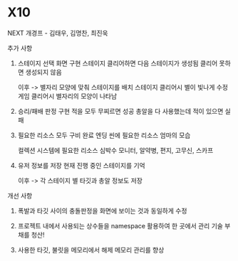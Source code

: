 # X10
NEXT 개경프 - 김태우, 김명찬, 최진욱

추가 사항
1. 스테이지 선택 화면 구현
	스테이지 클리어하면 다음 스테이지가 생성됨
	클리어 못하면 생성되지 않음

	이후 ->	별자리 모양에 맞춰 스테이지를 배치
		스테이지 클리어시 별이 빛나게 수정
		게임 클리어시 별자리의 모양이 나타남

2. 승리/패배 판정 구현
	적을 모두 무찌르면 성공
	총알을 다 사용했는데 적이 있으면 실패

3. 필요한 리소스 모두 구비 완료
	엔딩 씬에 필요한 리소스
		엄마의 모습

	컬렉션 시스템에 필요한 리소스
		심박수 모니터, 알약병, 편지, 고무신, 스카프

4. 유저 정보를 저장
	현재 진행 중인 스테이지를 기억

	이후 -> 각 스테이지 별 타깃과 총알 정보도 저장  

개선 사항
1. 폭발과 타깃 사이의 충돌판정을 화면에 보이는 것과 동일하게 수정

2. 프로젝트 내에서 사용되는 상수들을 namespace 활용하여 한 곳에서 관리
	기술 부채를 청산!

3. 사용한 타깃, 불릿을 메모리에서 해제
	메모리 관리를 향상

